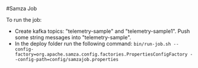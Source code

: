 #Samza Job

To run the job:
 - Create kafka topics: "telemetry-sample" and "telemetry-sample1". Push some string messages into "telemetry-sample".
 - In the deploy folder run the following command:
 ```bin/run-job.sh --config-factory=org.apache.samza.config.factories.PropertiesConfigFactory --config-path=config/samzajob.properties```
